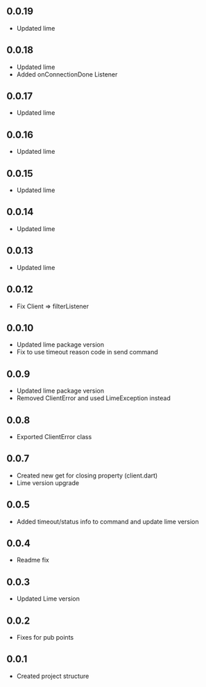 ## 0.0.19

- Updated lime

## 0.0.18

- Updated lime
- Added onConnectionDone Listener

## 0.0.17

- Updated lime

## 0.0.16

- Updated lime

## 0.0.15

- Updated lime

## 0.0.14

- Updated lime

## 0.0.13

- Updated lime

## 0.0.12

- Fix Client => filterListener

## 0.0.10

- Updated lime package version
- Fix to use timeout reason code in send command

## 0.0.9

- Updated lime package version
- Removed ClientError and used LimeException instead

## 0.0.8

- Exported ClientError class

## 0.0.7

- Created new get for closing property (client.dart)
- Lime version upgrade

## 0.0.5

- Added timeout/status info to command and update lime version

## 0.0.4

- Readme fix

## 0.0.3

- Updated Lime version

## 0.0.2

- Fixes for pub points

## 0.0.1

- Created project structure
